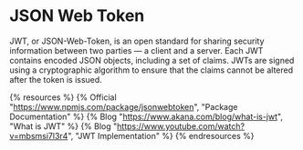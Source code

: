 # JSON Web Token

JWT, or JSON-Web-Token, is an open standard for sharing security information between two parties — a client and a server. Each JWT contains encoded JSON objects, including a set of claims. JWTs are signed using a cryptographic algorithm to ensure that the claims cannot be altered after the token is issued.

{% resources %}
  {% Official "https://www.npmjs.com/package/jsonwebtoken", "Package Documentation" %}
  {% Blog "https://www.akana.com/blog/what-is-jwt", "What is JWT" %}
  {% Blog "https://www.youtube.com/watch?v=mbsmsi7l3r4", "JWT Implementation" %}
{% endresources %}
